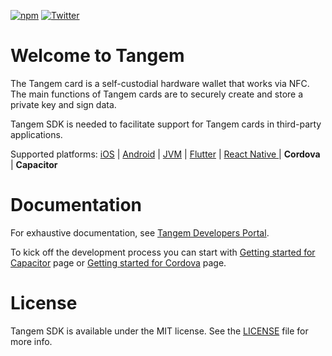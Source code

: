 
[![npm](https://img.shields.io/npm/v/tangem-sdk.svg?style=flat)](https://www.npmjs.com/package/tangem-sdk)
[![Twitter](https://img.shields.io/twitter/follow/tangem?style=flat)](http://twitter.com/tangem)


# Welcome to Tangem

The Tangem card is a self-custodial hardware wallet that works via NFC. The main functions of Tangem cards are to securely create and store a private key and sign data.

Tangem SDK is needed to facilitate support for Tangem cards in third-party applications.

Supported platforms: [iOS](https://github.com/tangem/tangem-sdk-ios) | [Android](https://github.com/tangem/tangem-sdk-android) | [JVM](https://github.com/tangem/tangem-sdk-android) | [Flutter](https://github.com/tangem/tangem-sdk-flutter) | [React Native ](https://github.com/tangem/tangem-sdk-react-native) | **Cordova** | **Capacitor**
 
# Documentation

For exhaustive documentation, see [Tangem Developers Portal](https://developers.tangem.com).

To kick off the development process you can start with [Getting started for Capacitor](https://developers.tangem.com/getting-started/capacitor) page or [Getting started for Cordova](https://developers.tangem.com/getting-started/cordova) page.

# License

Tangem SDK is available under the MIT license. See the [LICENSE](LICENSE) file for more info.
